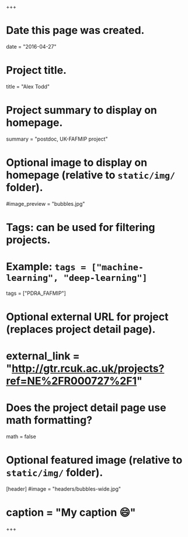 +++
# Date this page was created.
date = "2016-04-27"

# Project title.
title = "Alex Todd"

# Project summary to display on homepage.
summary = "postdoc, UK-FAFMIP project"

# Optional image to display on homepage (relative to `static/img/` folder).
#image_preview = "bubbles.jpg"

# Tags: can be used for filtering projects.
# Example: `tags = ["machine-learning", "deep-learning"]`
tags = ["PDRA_FAFMIP"]

# Optional external URL for project (replaces project detail page).
# external_link = "http://gtr.rcuk.ac.uk/projects?ref=NE%2FR000727%2F1"

# Does the project detail page use math formatting?
math = false

# Optional featured image (relative to `static/img/` folder).
[header]
#image = "headers/bubbles-wide.jpg"
# caption = "My caption :smile:"

+++


